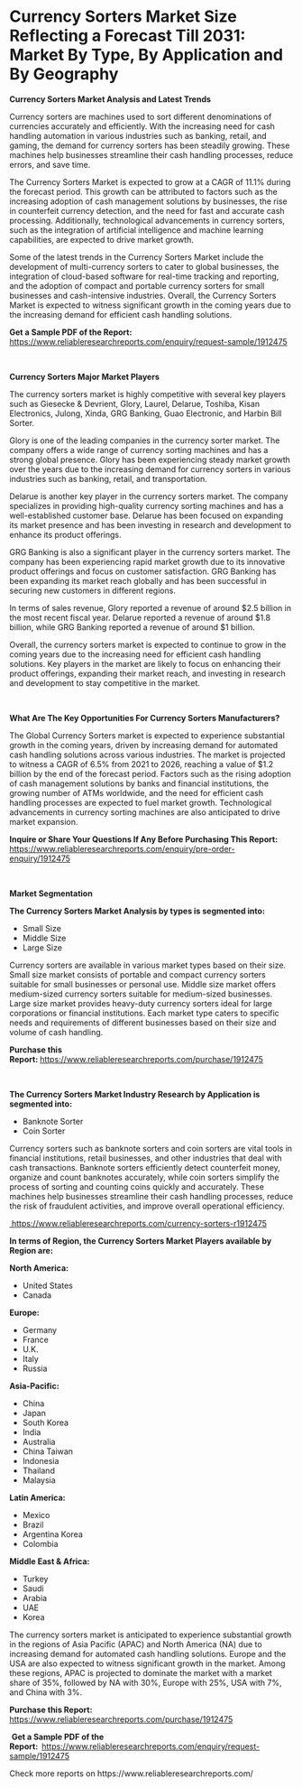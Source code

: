 <p><h1>Currency Sorters Market Size Reflecting a Forecast Till 2031: Market By Type, By Application and By Geography</h1></p><p><strong>Currency Sorters Market Analysis and Latest Trends</strong></p>
<p><p>Currency sorters are machines used to sort different denominations of currencies accurately and efficiently. With the increasing need for cash handling automation in various industries such as banking, retail, and gaming, the demand for currency sorters has been steadily growing. These machines help businesses streamline their cash handling processes, reduce errors, and save time.</p><p>The Currency Sorters Market is expected to grow at a CAGR of 11.1% during the forecast period. This growth can be attributed to factors such as the increasing adoption of cash management solutions by businesses, the rise in counterfeit currency detection, and the need for fast and accurate cash processing. Additionally, technological advancements in currency sorters, such as the integration of artificial intelligence and machine learning capabilities, are expected to drive market growth.</p><p>Some of the latest trends in the Currency Sorters Market include the development of multi-currency sorters to cater to global businesses, the integration of cloud-based software for real-time tracking and reporting, and the adoption of compact and portable currency sorters for small businesses and cash-intensive industries. Overall, the Currency Sorters Market is expected to witness significant growth in the coming years due to the increasing demand for efficient cash handling solutions.</p></p>
<p><strong>Get a Sample PDF of the Report:&nbsp;</strong> <a href="https://www.reliableresearchreports.com/enquiry/request-sample/1912475">https://www.reliableresearchreports.com/enquiry/request-sample/1912475</a></p>
<p>&nbsp;</p>
<p><strong>Currency Sorters Major Market Players</strong></p>
<p><p>The currency sorters market is highly competitive with several key players such as Giesecke & Devrient, Glory, Laurel, Delarue, Toshiba, Kisan Electronics, Julong, Xinda, GRG Banking, Guao Electronic, and Harbin Bill Sorter. </p><p>Glory is one of the leading companies in the currency sorter market. The company offers a wide range of currency sorting machines and has a strong global presence. Glory has been experiencing steady market growth over the years due to the increasing demand for currency sorters in various industries such as banking, retail, and transportation.</p><p>Delarue is another key player in the currency sorters market. The company specializes in providing high-quality currency sorting machines and has a well-established customer base. Delarue has been focused on expanding its market presence and has been investing in research and development to enhance its product offerings.</p><p>GRG Banking is also a significant player in the currency sorters market. The company has been experiencing rapid market growth due to its innovative product offerings and focus on customer satisfaction. GRG Banking has been expanding its market reach globally and has been successful in securing new customers in different regions.</p><p>In terms of sales revenue, Glory reported a revenue of around $2.5 billion in the most recent fiscal year. Delarue reported a revenue of around $1.8 billion, while GRG Banking reported a revenue of around $1 billion.</p><p>Overall, the currency sorters market is expected to continue to grow in the coming years due to the increasing need for efficient cash handling solutions. Key players in the market are likely to focus on enhancing their product offerings, expanding their market reach, and investing in research and development to stay competitive in the market.</p></p>
<p>&nbsp;</p>
<p><strong>What Are The Key Opportunities For Currency Sorters Manufacturers?</strong></p>
<p><p>The Global Currency Sorters market is expected to experience substantial growth in the coming years, driven by increasing demand for automated cash handling solutions across various industries. The market is projected to witness a CAGR of 6.5% from 2021 to 2026, reaching a value of $1.2 billion by the end of the forecast period. Factors such as the rising adoption of cash management solutions by banks and financial institutions, the growing number of ATMs worldwide, and the need for efficient cash handling processes are expected to fuel market growth. Technological advancements in currency sorting machines are also anticipated to drive market expansion.</p></p>
<p><strong>Inquire or Share Your Questions If Any Before Purchasing This Report:</strong> <a href="https://www.reliableresearchreports.com/enquiry/pre-order-enquiry/1912475">https://www.reliableresearchreports.com/enquiry/pre-order-enquiry/1912475</a></p>
<p>&nbsp;</p>
<p><strong>Market Segmentation</strong></p>
<p><strong>The Currency Sorters Market Analysis by types is segmented into:</strong></p>
<p><ul><li>Small Size</li><li>Middle Size</li><li>Large Size</li></ul></p>
<p><p>Currency sorters are available in various market types based on their size. Small size market consists of portable and compact currency sorters suitable for small businesses or personal use. Middle size market offers medium-sized currency sorters suitable for medium-sized businesses. Large size market provides heavy-duty currency sorters ideal for large corporations or financial institutions. Each market type caters to specific needs and requirements of different businesses based on their size and volume of cash handling.</p></p>
<p><strong>Purchase this Report:&nbsp;</strong><a href="https://www.reliableresearchreports.com/purchase/1912475">https://www.reliableresearchreports.com/purchase/1912475</a></p>
<p>&nbsp;</p>
<p><strong>The Currency Sorters Market Industry Research by Application is segmented into:</strong></p>
<p><ul><li>Banknote Sorter</li><li>Coin Sorter</li></ul></p>
<p><p>Currency sorters such as banknote sorters and coin sorters are vital tools in financial institutions, retail businesses, and other industries that deal with cash transactions. Banknote sorters efficiently detect counterfeit money, organize and count banknotes accurately, while coin sorters simplify the process of sorting and counting coins quickly and accurately. These machines help businesses streamline their cash handling processes, reduce the risk of fraudulent activities, and improve overall operational efficiency.</p></p>
<p><a href="https://www.reliableresearchreports.com/currency-sorters-r1912475">&nbsp;https://www.reliableresearchreports.com/currency-sorters-r1912475</a></p>
<p><strong>In terms of Region, the Currency Sorters Market Players available by Region are:</strong></p>
<p>
    <p> <strong> North America: </strong>
        <ul>
            <li>United States</li>
            <li>Canada</li>
        </ul>
        </p> 
    <p> <strong> Europe: </strong>
        <ul>
            <li>Germany</li>
            <li>France</li>
            <li>U.K.</li>
            <li>Italy</li>
            <li>Russia</li>
        </ul>
        </p> 
    <p> <strong> Asia-Pacific: </strong>
        <ul>
            <li>China</li>
            <li>Japan</li>
            <li>South Korea</li>
            <li>India</li>
            <li>Australia</li>
            <li>China Taiwan</li>
            <li>Indonesia</li>
            <li>Thailand</li>
            <li>Malaysia</li>
        </ul>
        </p> 
    <p> <strong> Latin America: </strong>
        <ul>
            <li>Mexico</li>
            <li>Brazil</li>
            <li>Argentina Korea</li>
            <li>Colombia</li>
        </ul>
        </p> 
    <p> <strong> Middle East & Africa: </strong>
        <ul>
            <li>Turkey</li>
            <li>Saudi</li>
            <li>Arabia</li>
            <li>UAE</li>
            <li>Korea</li>
        </ul>
    </p>
    </p>
<p><p>The currency sorters market is anticipated to experience substantial growth in the regions of Asia Pacific (APAC) and North America (NA) due to increasing demand for automated cash handling solutions. Europe and the USA are also expected to witness significant growth in the market. Among these regions, APAC is projected to dominate the market with a market share of 35%, followed by NA with 30%, Europe with 25%, USA with 7%, and China with 3%.</p></p>
<p><strong>Purchase this Report: </strong><a href="https://www.reliableresearchreports.com/purchase/1912475">https://www.reliableresearchreports.com/purchase/1912475</a></p>
<p>&nbsp;<strong>Get a Sample PDF of the Report:&nbsp;&nbsp;</strong><a href="https://www.reliableresearchreports.com/enquiry/request-sample/1912475">https://www.reliableresearchreports.com/enquiry/request-sample/1912475</a></p>
<p><strong></strong></p>
<p>Check more reports on https://www.reliableresearchreports.com/</p>